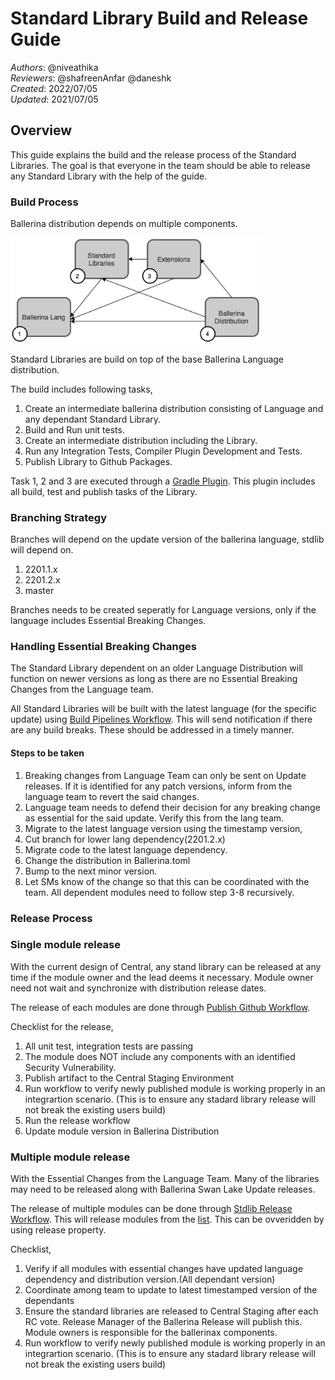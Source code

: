 # Standard Library Build and Release Guide

_Authors_: @niveathika  
_Reviewers_: @shafreenAnfar @daneshk  
_Created_: 2022/07/05  
_Updated_: 2021/07/05

## Overview

This guide explains the build and the release process of the Standard Libraries. The goal is that everyone in the team should be able to release any Standard Library with the help of the guide.

### Build Process

Ballerina distribution depends on multiple components.

<img src="_resources/BallerinaComponentsDependency.jpg" alt="drawing" width='400'/>

Standard Libraries are build on top of the base Ballerina Language distribution. 

The build includes following tasks,
1. Create an intermediate ballerina distribution consisting of Language and any dependant Standard Library.
2. Build and Run unit tests.
3. Create an intermediate distribution including the Library.
4. Run any Integration Tests, Compiler Plugin Development and Tests.
5. Publish Library to Github Packages.

Task 1, 2 and 3 are executed through a [Gradle Plugin](https://github.com/ballerina-platform/plugin-gradle). This plugin includes all build, test and publish tasks of the Library.

### Branching Strategy

Branches will depend on the update version of the ballerina language, stdlib will depend on.

1. 2201.1.x
2. 2201.2.x
3. master

Branches needs to be created seperatly for Language versions, only if the language includes Essential Breaking Changes.

### Handling Essential Breaking Changes

The Standard Library dependent on an older Language Distribution will function on newer versions as long as there are no Essential Breaking Changes from the Language team. 

All Standard Libraries will be built with the latest language (for the specific update) using [Build Pipelines Workflow](https://github.com/ballerina-platform/ballerina-release/actions/workflows/daily-full-build-2201.2.x.yml). This will send notification if there are any build breaks. These should be addressed in a timely manner.

#### Steps to be taken

1. Breaking changes from Language Team can only be sent on Update releases. If it is identified for any patch versions, inform from the language team to revert the said changes.
2. Language team needs to defend their decision for any breaking change as essential for the said update. Verify this from the lang team. 
3. Migrate to the latest language version using the timestamp version,
4. Cut branch for lower lang dependency(2201.2.x)
5. Migrate code to the latest language dependency.
6. Change the distribution in Ballerina.toml
7. Bump to the next minor version.
8. Let SMs know of the change so that this can be coordinated with the team. All dependent modules need to follow step 3-8 recursively.

### Release Process

### Single module release

With the current design of Central, any stand library can be released at any time if the module owner and the lead deems it necessary. Module owner need not wait and synchronize with distribution release dates.

The release of each modules are done through [Publish Github Workflow](https://github.com/ballerina-platform/module-ballerina-http/actions/workflows/publish-release.yml).

Checklist for the release,
1. All unit test, integration tests are passing
2. The module does NOT include any components with an identified Security Vulnerability.
3. Publish artifact to the Central Staging Environment
4. Run workflow to verify newly published module is working properly in an integrartion scenario. (This is to ensure any stadard library release will not break the existing users build)
5. Run the release workflow 
6. Update module version in Ballerina Distribution

### Multiple module release

With the Essential Changes from the Language Team. Many of the libraries may need to be released along with Ballerina Swan Lake Update releases. 

The release of multiple modules can be done through [Stdlib Release Workflow](https://github.com/ballerina-platform/ballerina-standard-library/actions/workflows/release_pipeline.yml). This will release modules from the [list](https://github.com/ballerina-platform/ballerina-standard-library/blob/main/dashboard/resources/stdlib_modules.json#L1). This can be ovveridden by using release property.

Checklist,
1. Verify if all modules with essential changes have updated language dependency and distribution version.(All dependant version)
2. Coordinate among team to update to latest timestamped version of the dependants
3. Ensure the standard libraries are released to Central Staging after each RC vote. Release Manager of the Ballerina Release will publish this. Module owners is responsible for the ballerinax components.
4. Run workflow to verify newly published module is working properly in an integrartion scenario. (This is to ensure any stadard library release will not break the existing users build)
